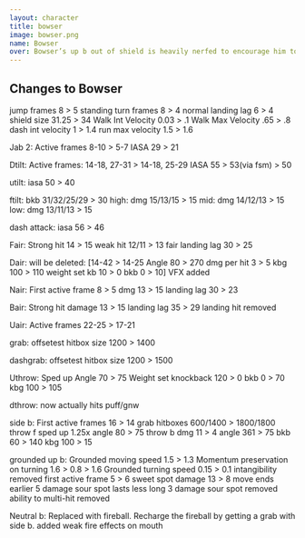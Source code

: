 ```yaml
---
layout: character
title: bowser
image: bowser.png
name: Bowser
over: Bowser’s up b out of shield is heavily nerfed to encourage him to be more aggressive and camp in shield less. Fireball was added and bound to grabs to also encourage and reward aggression.
---
```


## Changes to Bowser
jump frames
8 > 5
standing turn frames
8 > 4
normal landing lag
6 > 4
shield size
31.25 > 34
Walk Int Velocity
0.03 > .1
Walk Max Velocity
.65 > .8
dash int velocity
1 > 1.4
run max velocity 1.5 > 1.6

Jab 2:
Active frames 8-10 > 5-7
IASA 29 > 21

Dtilt:
Active frames: 14-18, 27-31 > 14-18, 25-29
IASA 55 > 53(via fsm) > 50

utilt:
iasa 50 > 40

ftilt:
bkb 31/32/25/29 > 30
high:
dmg 15/13/15 > 15
mid:
dmg 14/12/13 > 15
low:
dmg  13/11/13 > 15

dash attack:
iasa 56 > 46

Fair:
Strong hit 14 > 15
weak hit 12/11 > 13
fair landing lag
30 > 25

Dair:
will be deleted:
[14-42 > 14-25
Angle 80 > 270
dmg per hit 3 > 5
kbg 100 > 110
weight set kb 10 > 0
bkb 0 > 10]
VFX added

Nair:
First active frame 8 > 5
dmg 13 > 15
landing lag 30 > 23

Bair:
Strong hit damage 13 > 15
landing lag 35 > 29
landing hit removed

Uair:
Active frames
22-25 > 17-21

grab:
offsetest hitbox size 1200 > 1400

dashgrab:
offsetest hitbox size 1200 > 1500

Uthrow:
Sped up
Angle 70 > 75
Weight set knockback 120 > 0
bkb 0 > 70
kbg 100 > 105

dthrow:
now actually hits puff/gnw

side b:
First active frames 16 > 14
grab hitboxes 600/1400 > 1800/1800
throw f
sped up 1.25x
angle 80 > 75
throw b
dmg 11 > 4
angle 361 > 75
bkb 60 > 140
kbg 100 > 15

grounded up b:
Grounded moving speed 1.5 > 1.3
Momentum preservation on turning 1.6 > 0.8 > 1.6
Grounded turning speed 0.15 > 0.1
intangibility removed
first active frame 5 > 6
sweet spot damage 13 > 8
move ends earlier
5 damage sour spot lasts less long
3 damage sour spot removed
ability to multi-hit removed

Neutral b:
Replaced with fireball. Recharge the fireball by getting a grab with side b.
added weak fire effects on mouth
